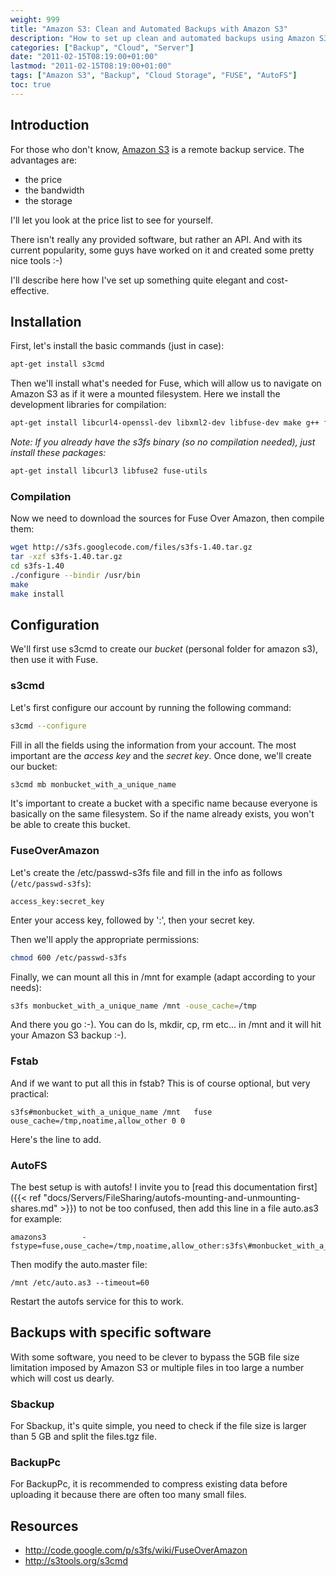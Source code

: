 ```yaml
---
weight: 999
title: "Amazon S3: Clean and Automated Backups with Amazon S3"
description: "How to set up clean and automated backups using Amazon S3 cloud storage service with various mounting options like FUSE and AutoFS"
categories: ["Backup", "Cloud", "Server"]
date: "2011-02-15T08:19:00+01:00"
lastmod: "2011-02-15T08:19:00+01:00"
tags: ["Amazon S3", "Backup", "Cloud Storage", "FUSE", "AutoFS"]
toc: true
---
```


## Introduction

For those who don't know, [Amazon S3](https://aws.amazon.com/s3) is a remote backup service. The advantages are:

- the price
- the bandwidth
- the storage

I'll let you look at the price list to see for yourself.

There isn't really any provided software, but rather an API. And with its current popularity, some guys have worked on it and created some pretty nice tools :-)

I'll describe here how I've set up something quite elegant and cost-effective.

## Installation

First, let's install the basic commands (just in case):

```bash
apt-get install s3cmd
```

Then we'll install what's needed for Fuse, which will allow us to navigate on Amazon S3 as if it were a mounted filesystem. Here we install the development libraries for compilation:

```bash
apt-get install libcurl4-openssl-dev libxml2-dev libfuse-dev make g++ fuse-utils
```

_Note: If you already have the s3fs binary (so no compilation needed), just install these packages:_

```bash
apt-get install libcurl3 libfuse2 fuse-utils
```

### Compilation

Now we need to download the sources for Fuse Over Amazon, then compile them:

```bash
wget http://s3fs.googlecode.com/files/s3fs-1.40.tar.gz
tar -xzf s3fs-1.40.tar.gz
cd s3fs-1.40
./configure --bindir /usr/bin
make
make install
```

## Configuration

We'll first use s3cmd to create our _bucket_ (personal folder for amazon s3), then use it with Fuse.

### s3cmd

Let's first configure our account by running the following command:

```bash
s3cmd --configure
```

Fill in all the fields using the information from your account. The most important are the _access key_ and the _secret key_. Once done, we'll create our bucket:

```bash
s3cmd mb monbucket_with_a_unique_name
```

It's important to create a bucket with a specific name because everyone is basically on the same filesystem. So if the name already exists, you won't be able to create this bucket.

### FuseOverAmazon

Let's create the /etc/passwd-s3fs file and fill in the info as follows (`/etc/passwd-s3fs`):

```
access_key:secret_key
```

Enter your access key, followed by ':', then your secret key.

Then we'll apply the appropriate permissions:

```bash
chmod 600 /etc/passwd-s3fs
```

Finally, we can mount all this in /mnt for example (adapt according to your needs):

```bash
s3fs monbucket_with_a_unique_name /mnt -ouse_cache=/tmp
```

And there you go :-). You can do ls, mkdir, cp, rm etc... in /mnt and it will hit your Amazon S3 backup :-).

### Fstab

And if we want to put all this in fstab? This is of course optional, but very practical:

```
s3fs#monbucket_with_a_unique_name /mnt   fuse    ouse_cache=/tmp,noatime,allow_other 0 0
```

Here's the line to add.

### AutoFS

The best setup is with autofs! I invite you to [read this documentation first]({{< ref "docs/Servers/FileSharing/autofs-mounting-and-unmounting-shares.md" >}}) to not be too confused, then add this line in a file auto.as3 for example:

```
amazons3        -fstype=fuse,ouse_cache=/tmp,noatime,allow_other:s3fs\#monbucket_with_a_unique_name
```

Then modify the auto.master file:

```
/mnt /etc/auto.as3 --timeout=60
```

Restart the autofs service for this to work.

## Backups with specific software

With some software, you need to be clever to bypass the 5GB file size limitation imposed by Amazon S3 or multiple files in too large a number which will cost us dearly.

### Sbackup

For Sbackup, it's quite simple, you need to check if the file size is larger than 5 GB and split the files.tgz file.

### BackupPc

For BackupPc, it is recommended to compress existing data before uploading it because there are often too many small files.

## Resources

- http://code.google.com/p/s3fs/wiki/FuseOverAmazon
- http://s3tools.org/s3cmd
